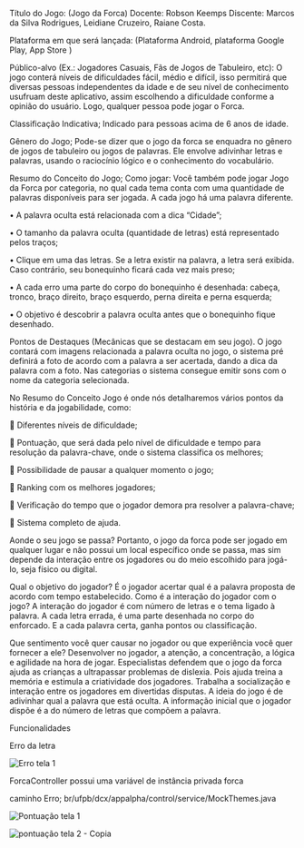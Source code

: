 Título do Jogo: (Jogo da Forca)
Docente: Robson Keemps
Discente: Marcos da Silva Rodrigues, Leidiane Cruzeiro, Raiane Costa.

Plataforma em que será lançada:
(Plataforma Android, plataforma Google Play, App Store )

Público-alvo (Ex.: Jogadores Casuais, Fãs de Jogos de Tabuleiro, etc):
O jogo conterá níveis de dificuldades fácil, médio e difícil, isso permitirá que
diversas pessoas independentes da idade e de seu nível de conhecimento usufruam
deste aplicativo, assim escolhendo a dificuldade conforme a opinião do usuário.
 Logo, qualquer pessoa pode jogar o Forca.
 
Classificação Indicativa;
Indicado para pessoas acima de 6 anos de idade.

Gênero do Jogo;
Pode-se dizer que o jogo da forca se enquadra no gênero de jogos de
tabuleiro ou jogos de palavras. Ele envolve adivinhar letras e palavras, usando o
raciocínio lógico e o conhecimento do vocabulário.

Resumo do Conceito do Jogo;
Como jogar:
Você também pode jogar Jogo da Forca por categoria, no qual cada tema
conta com uma quantidade de palavras disponíveis para ser jogada. A cada jogo há
uma palavra diferente.

• A palavra oculta está relacionada com a dica “Cidade”;

• O tamanho da palavra oculta (quantidade de letras) está representado pelos
traços;

• Clique em uma das letras. Se a letra existir na palavra, a letra será exibida.
Caso contrário, seu bonequinho ficará cada vez mais preso;

• A cada erro uma parte do corpo do bonequinho é desenhada: cabeça, tronco,
braço direito, braço esquerdo, perna direita e perna esquerda;

• O objetivo é descobrir a palavra oculta antes que o bonequinho fique
desenhado.

Pontos de Destaques (Mecânicas que se destacam em seu jogo).
O jogo contará com imagens relacionada a palavra oculta no jogo, o sistema
pré definirá a foto de acordo com a palavra a ser acertada, dando a dica da palavra
com a foto.
Nas categorias o sistema consegue emitir sons com o nome da categoria
selecionada.

No Resumo do Conceito Jogo é onde nós detalharemos vários pontos da
história e da jogabilidade, como:

 Diferentes níveis de dificuldade;

 Pontuação, que será dada pelo nível de dificuldade e tempo para resolução da
palavra-chave, onde o sistema classifica os melhores;

 Possibilidade de pausar a qualquer momento o jogo;

 Ranking com os melhores jogadores;

 Verificação do tempo que o jogador demora pra resolver a palavra-chave;

 Sistema completo de ajuda.

Aonde o seu jogo se passa?
Portanto, o jogo da forca pode ser jogado em qualquer lugar e não possui um
local específico onde se passa, mas sim depende da interação entre os jogadores
ou do meio escolhido para jogá-lo, seja físico ou digital.

 Qual o objetivo do jogador?
É o jogador acertar qual é a palavra proposta de acordo com tempo estabelecido.
Como é a interação do jogador com o jogo?
A interação do jogador é com número de letras e o tema ligado à palavra. A
cada letra errada, é uma parte desenhada no corpo do enforcado. E a cada palavra
certa, ganha pontos ou classificação.

 Que sentimento você quer causar no jogador ou que experiência você quer
fornecer a ele?
Desenvolver no jogador, a atenção, a concentração, a lógica e agilidade na
hora de jogar. Especialistas defendem que o jogo da forca ajuda as crianças a
ultrapassar problemas de dislexia. Pois ajuda treina a memória e estimula a
criatividade dos jogadores. Trabalha a socialização e interação entre os jogadores
em divertidas disputas. A ideia do jogo é de adivinhar qual a palavra que está oculta.
A informação inicial que o jogador dispõe é a do número de letras que compõem a
palavra.


Funcionalidades

Erro da letra

![Erro tela 1](https://github.com/marcosdasilvarodrigues/Jogo-Android-Studio/assets/105816659/89380153-e8fc-45d7-89d3-1db4ebdc34ac)

ForcaController possui uma variável de instância privada forca




caminho Erro; br/ufpb/dcx/appalpha/control/service/MockThemes.java




![Pontuação tela 1](https://github.com/marcosdasilvarodrigues/Jogo-Android-Studio/assets/105816659/e59dae50-6fb3-4340-8a3c-22690fd101f1)



![pontuação tela 2 - Copia](https://github.com/marcosdasilvarodrigues/Jogo-Android-Studio/assets/105816659/40e47aab-a123-40a0-8647-623426ce79fe)


















